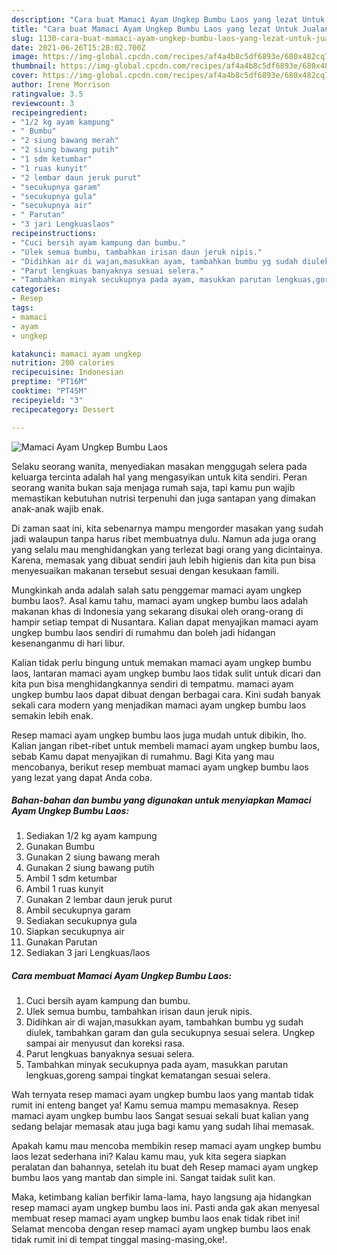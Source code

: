 ```yaml
---
description: "Cara buat Mamaci Ayam Ungkep Bumbu Laos yang lezat Untuk Jualan"
title: "Cara buat Mamaci Ayam Ungkep Bumbu Laos yang lezat Untuk Jualan"
slug: 1130-cara-buat-mamaci-ayam-ungkep-bumbu-laos-yang-lezat-untuk-jualan
date: 2021-06-26T15:28:02.700Z
image: https://img-global.cpcdn.com/recipes/af4a4b8c5df6893e/680x482cq70/mamaci-ayam-ungkep-bumbu-laos-foto-resep-utama.jpg
thumbnail: https://img-global.cpcdn.com/recipes/af4a4b8c5df6893e/680x482cq70/mamaci-ayam-ungkep-bumbu-laos-foto-resep-utama.jpg
cover: https://img-global.cpcdn.com/recipes/af4a4b8c5df6893e/680x482cq70/mamaci-ayam-ungkep-bumbu-laos-foto-resep-utama.jpg
author: Irene Morrison
ratingvalue: 3.5
reviewcount: 3
recipeingredient:
- "1/2 kg ayam kampung"
- " Bumbu"
- "2 siung bawang merah"
- "2 siung bawang putih"
- "1 sdm ketumbar"
- "1 ruas kunyit"
- "2 lembar daun jeruk purut"
- "secukupnya garam"
- "secukupnya gula"
- "secukupnya air"
- " Parutan"
- "3 jari Lengkuaslaos"
recipeinstructions:
- "Cuci bersih ayam kampung dan bumbu."
- "Ulek semua bumbu, tambahkan irisan daun jeruk nipis."
- "Didihkan air di wajan,masukkan ayam, tambahkan bumbu yg sudah diulek, tambahkan garam dan gula secukupnya sesuai selera. Ungkep sampai air menyusut dan koreksi rasa."
- "Parut lengkuas banyaknya sesuai selera."
- "Tambahkan minyak secukupnya pada ayam, masukkan parutan lengkuas,goreng sampai tingkat kematangan sesuai selera."
categories:
- Resep
tags:
- mamaci
- ayam
- ungkep

katakunci: mamaci ayam ungkep 
nutrition: 200 calories
recipecuisine: Indonesian
preptime: "PT16M"
cooktime: "PT45M"
recipeyield: "3"
recipecategory: Dessert

---
```



![Mamaci Ayam Ungkep Bumbu Laos](https://img-global.cpcdn.com/recipes/af4a4b8c5df6893e/680x482cq70/mamaci-ayam-ungkep-bumbu-laos-foto-resep-utama.jpg)

Selaku seorang wanita, menyediakan masakan menggugah selera pada keluarga tercinta adalah hal yang mengasyikan untuk kita sendiri. Peran seorang  wanita bukan saja menjaga rumah saja, tapi kamu pun wajib memastikan kebutuhan nutrisi terpenuhi dan juga santapan yang dimakan anak-anak wajib enak.

Di zaman  saat ini, kita sebenarnya mampu mengorder masakan yang sudah jadi walaupun tanpa harus ribet membuatnya dulu. Namun ada juga orang yang selalu mau menghidangkan yang terlezat bagi orang yang dicintainya. Karena, memasak yang dibuat sendiri jauh lebih higienis dan kita pun bisa menyesuaikan makanan tersebut sesuai dengan kesukaan famili. 



Mungkinkah anda adalah salah satu penggemar mamaci ayam ungkep bumbu laos?. Asal kamu tahu, mamaci ayam ungkep bumbu laos adalah makanan khas di Indonesia yang sekarang disukai oleh orang-orang di hampir setiap tempat di Nusantara. Kalian dapat menyajikan mamaci ayam ungkep bumbu laos sendiri di rumahmu dan boleh jadi hidangan kesenanganmu di hari libur.

Kalian tidak perlu bingung untuk memakan mamaci ayam ungkep bumbu laos, lantaran mamaci ayam ungkep bumbu laos tidak sulit untuk dicari dan kita pun bisa menghidangkannya sendiri di tempatmu. mamaci ayam ungkep bumbu laos dapat dibuat dengan berbagai cara. Kini sudah banyak sekali cara modern yang menjadikan mamaci ayam ungkep bumbu laos semakin lebih enak.

Resep mamaci ayam ungkep bumbu laos juga mudah untuk dibikin, lho. Kalian jangan ribet-ribet untuk membeli mamaci ayam ungkep bumbu laos, sebab Kamu dapat menyajikan di rumahmu. Bagi Kita yang mau mencobanya, berikut resep membuat mamaci ayam ungkep bumbu laos yang lezat yang dapat Anda coba.

<!--inarticleads1-->

##### Bahan-bahan dan bumbu yang digunakan untuk menyiapkan Mamaci Ayam Ungkep Bumbu Laos:

1. Sediakan 1/2 kg ayam kampung
1. Gunakan  Bumbu
1. Gunakan 2 siung bawang merah
1. Gunakan 2 siung bawang putih
1. Ambil 1 sdm ketumbar
1. Ambil 1 ruas kunyit
1. Gunakan 2 lembar daun jeruk purut
1. Ambil secukupnya garam
1. Sediakan secukupnya gula
1. Siapkan secukupnya air
1. Gunakan  Parutan
1. Sediakan 3 jari Lengkuas/laos




<!--inarticleads2-->

##### Cara membuat Mamaci Ayam Ungkep Bumbu Laos:

1. Cuci bersih ayam kampung dan bumbu.
1. Ulek semua bumbu, tambahkan irisan daun jeruk nipis.
1. Didihkan air di wajan,masukkan ayam, tambahkan bumbu yg sudah diulek, tambahkan garam dan gula secukupnya sesuai selera. Ungkep sampai air menyusut dan koreksi rasa.
1. Parut lengkuas banyaknya sesuai selera.
1. Tambahkan minyak secukupnya pada ayam, masukkan parutan lengkuas,goreng sampai tingkat kematangan sesuai selera.




Wah ternyata resep mamaci ayam ungkep bumbu laos yang mantab tidak rumit ini enteng banget ya! Kamu semua mampu memasaknya. Resep mamaci ayam ungkep bumbu laos Sangat sesuai sekali buat kalian yang sedang belajar memasak atau juga bagi kamu yang sudah lihai memasak.

Apakah kamu mau mencoba membikin resep mamaci ayam ungkep bumbu laos lezat sederhana ini? Kalau kamu mau, yuk kita segera siapkan peralatan dan bahannya, setelah itu buat deh Resep mamaci ayam ungkep bumbu laos yang mantab dan simple ini. Sangat taidak sulit kan. 

Maka, ketimbang kalian berfikir lama-lama, hayo langsung aja hidangkan resep mamaci ayam ungkep bumbu laos ini. Pasti anda gak akan menyesal membuat resep mamaci ayam ungkep bumbu laos enak tidak ribet ini! Selamat mencoba dengan resep mamaci ayam ungkep bumbu laos enak tidak rumit ini di tempat tinggal masing-masing,oke!.

